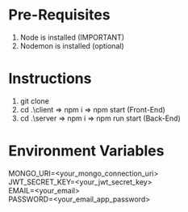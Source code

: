 # Pre-Requisites

1. Node is installed (IMPORTANT)
2. Nodemon is installed (optional)

# Instructions

1. git clone
2. cd .\client => npm i => npm start (Front-End)
2. cd .\server => npm i => npm run start (Back-End)

# Environment Variables
MONGO_URI=<your_mongo_connection_uri><br />
JWT_SECRET_KEY=<your_jwt_secret_key><br />
EMAIL=<your_email><br />
PASSWORD=<your_email_app_password><br />